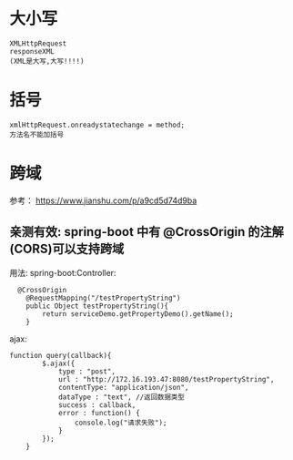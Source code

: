 # 大小写	
	XMLHttpRequest
	responseXML
	(XML是大写,大写!!!!)

# 括号
	xmlHttpRequest.onreadystatechange = method;
	方法名不能加括号

# 跨域

参考： https://www.jianshu.com/p/a9cd5d74d9ba

## 亲测有效: spring-boot 中有 @CrossOrigin 的注解(CORS)可以支持跨域
用法: 
spring-boot:Controller:
```
  @CrossOrigin
    @RequestMapping("/testPropertyString")
    public Object testPropertyString(){
        return serviceDemo.getPropertyDemo().getName();
    }
```
ajax:
```
function query(callback){
        $.ajax({
            type : "post",
            url : "http://172.16.193.47:8080/testPropertyString",
            contentType: "application/json",
            dataType : "text", //返回数据类型
            success : callback,
            error : function() {
                console.log("请求失败");
            }
        });
    }
```
